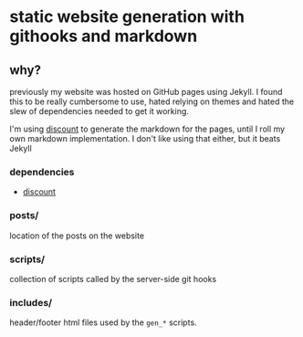 # static website generation with githooks and markdown

## why?
previously my website was hosted on GitHub pages using Jekyll. I found this to
be really cumbersome to use, hated relying on themes and hated the slew of
dependencies needed to get it working.

I'm using [discount](https://github.com/Orc/discount) to generate the markdown
for the pages, until I roll my own markdown implementation. I don't like using
that either, but it beats Jekyll

### dependencies
* [discount](https://github.com/Orc/discount)

### posts/
location of the posts on the website

### scripts/
collection of scripts called by the server-side git hooks

### includes/
header/footer html files used by the `gen_*` scripts.
